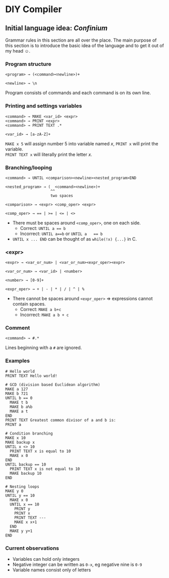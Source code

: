# DIY Compiler

## Initial language idea: _Confinium_

Grammar rules in this section are all over the place. The main purpose of this section is to introduce the basic idea of the language and to get it out of my head ☺.

### Program structure

```text
<program> → (<command><newline>)+

<newline> → \n
```

Program consists of commands and each command is on its own line.

### Printing and settings variables

```text
<command> → MAKE <var_id> <expr>
<command> → PRINT <expr>
<command> → PRINT TEXT .*

<var_id> → [a-zA-Z]+
```

`MAKE x 5` will assign number 5 into variable named _x_, `PRINT x` will print the variable.<br>`PRINT TEXT x` will literally print the letter _x_.

### Branching/looping

```text
<command> → UNTIL <comparison><newline><nested_program>END

<nested_program> → (  <command><newline>)+
                    ^^
                    two spaces

<comparison> → <expr> <comp_oper> <expr>

<comp_oper> → == | >= | <= | <>
```

* There must be spaces around `<comp_oper>`, one on each side.
  * Correct: `UNTIL a == b`
  * Incorrect: `UNTIL a==b` or `UNTIL a   == b`
* `UNTIL x ... END` can be thought of as `while(!x) {...}` in C.

### &lt;expr&gt;

```text
<expr> → <var_or_num> | <var_or_num><expr_oper><expr>

<var_or_num> → <var_id> | <number>

<number> → [0-9]+

<expr_oper> → + | - | * | / | ^ | %
```

* There cannot be spaces around `<expr_oper>` ⇒ expressions cannot contain spaces.
  * Correct: `MAKE a b+c`
  * Incorrect: `MAKE a b + c`

### Comment

```text
<command> → #.*
```

Lines beginning with a `#` are ignored.

### Examples

```text
# Hello world
PRINT TEXT Hello world!

# GCD (division based Euclidean algorithm)
MAKE a 127
MAKE b 721
UNTIL b == 0
  MAKE t b
  MAKE b a%b
  MAKE a t
END
PRINT TEXT Greatest common divisor of a and b is:
PRINT a

# Condition branching
MAKE x 10
MAKE backup x
UNTIL x <> 10
  PRINT TEXT x is equal to 10
  MAKE x 0
END
UNTIL backup == 10
  PRINT TEXT x is not equal to 10
  MAKE backup 10
END

# Nesting loops
MAKE y 0
UNTIL y == 10
  MAKE x 0
  UNTIL x == 10
    PRINT y
    PRINT x
    PRINT TEXT ---
    MAKE x x+1
  END
  MAKE y y+1
END
```

### Current observations

* Variables can hold only integers
* Negative integer can be written as `0-x`, eg negative nine is `0-9`
* Variable names consist only of letters

